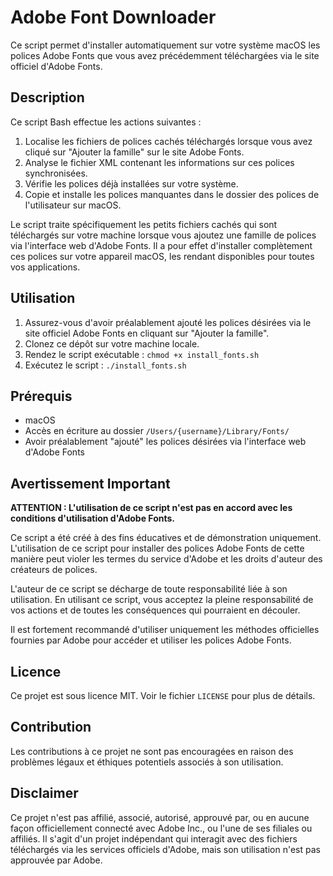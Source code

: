 # Adobe Font Downloader

Ce script permet d'installer automatiquement sur votre système macOS les polices Adobe Fonts que vous avez précédemment téléchargées via le site officiel d'Adobe Fonts.

## Description

Ce script Bash effectue les actions suivantes :

1. Localise les fichiers de polices cachés téléchargés lorsque vous avez cliqué sur "Ajouter la famille" sur le site Adobe Fonts.
2. Analyse le fichier XML contenant les informations sur ces polices synchronisées.
3. Vérifie les polices déjà installées sur votre système.
4. Copie et installe les polices manquantes dans le dossier des polices de l'utilisateur sur macOS.

Le script traite spécifiquement les petits fichiers cachés qui sont téléchargés sur votre machine lorsque vous ajoutez une famille de polices via l'interface web d'Adobe Fonts. Il a pour effet d'installer complètement ces polices sur votre appareil macOS, les rendant disponibles pour toutes vos applications.

## Utilisation

1. Assurez-vous d'avoir préalablement ajouté les polices désirées via le site officiel Adobe Fonts en cliquant sur "Ajouter la famille".
2. Clonez ce dépôt sur votre machine locale.
3. Rendez le script exécutable : `chmod +x install_fonts.sh`
4. Exécutez le script : `./install_fonts.sh`

## Prérequis

- macOS
- Accès en écriture au dossier `/Users/{username}/Library/Fonts/`
- Avoir préalablement "ajouté" les polices désirées via l'interface web d'Adobe Fonts

## Avertissement Important

**ATTENTION : L'utilisation de ce script n'est pas en accord avec les conditions d'utilisation d'Adobe Fonts.**

Ce script a été créé à des fins éducatives et de démonstration uniquement. L'utilisation de ce script pour installer des polices Adobe Fonts de cette manière peut violer les termes du service d'Adobe et les droits d'auteur des créateurs de polices.

L'auteur de ce script se décharge de toute responsabilité liée à son utilisation. En utilisant ce script, vous acceptez la pleine responsabilité de vos actions et de toutes les conséquences qui pourraient en découler.

Il est fortement recommandé d'utiliser uniquement les méthodes officielles fournies par Adobe pour accéder et utiliser les polices Adobe Fonts.

## Licence

Ce projet est sous licence MIT. Voir le fichier `LICENSE` pour plus de détails.

## Contribution

Les contributions à ce projet ne sont pas encouragées en raison des problèmes légaux et éthiques potentiels associés à son utilisation.

## Disclaimer

Ce projet n'est pas affilié, associé, autorisé, approuvé par, ou en aucune façon officiellement connecté avec Adobe Inc., ou l'une de ses filiales ou affiliés. Il s'agit d'un projet indépendant qui interagit avec des fichiers téléchargés via les services officiels d'Adobe, mais son utilisation n'est pas approuvée par Adobe.

